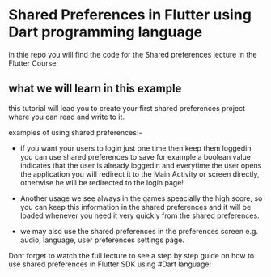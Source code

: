 # Shared Preferences in Flutter using Dart programming language

in thie repo you will find the code for the Shared preferences lecture in the Flutter Course.

## what we will learn in this example 
this tutorial will lead you to create your first shared preferences project where you can read and write to it. 

examples of using shared preferences:- 
- if you want your users to login just one time then keep them loggedin you can use shared preferences to save for example a boolean value indicates that the user is already loggedin and everytime the user opens the application you will redirect it to the Main Activity or screen directly, otherwise he will be redirected to the login page! 

- Another usage we see always in the games speacially the high score, so you can keep this information in the shared preferences and it will be loaded whenever you need it very quickly from the shared preferences. 

- we may also use the shared preferences in the preferences screen e.g. audio, language, user preferences settings page.

Dont forget to watch the full lecture to see a step by step guide on how to use shared preferences in Flutter SDK using #Dart language! 
